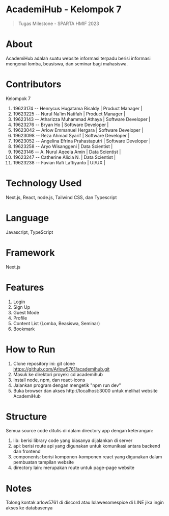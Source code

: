 # AcademiHub - Kelompok 7
> Tugas Milestone - SPARTA HMIF 2023

# About
  AcademiHub adalah suatu website informasi terpadu berisi informasi mengenai lomba, beasiswa, dan seminar bagi mahasiswa. 

# Contributors 
  Kelompok 7
  1. 19623174 -- Henrycus Hugatama Risaldy      | Product Manager |
  2. 19623225 -- Nurul Na'im Natifah            | Product Manager |
  3. 19623143 -- Atharizza Muhammad Athaya      | Software Developer |
  4. 19623276 -- Bryan Ho                       | Software Developer |
  5. 19623042 -- Arlow Emmanuel Hergara         | Software Developer |
  6. 19623098 -- Reza Ahmad Syarif              | Software Developer |
  7. 19623052 -- Angelina Efrina Prahastaputri  | Software Developer |
  8. 19623258 -- Aryo Wisanggeni                | Data Scientist |
  9. 19623146 -- A. Nurul Aqeela Amin           | Data Scientist |
  10. 19623247 -- Catherine Alicia N.           | Data Scientist |
  11. 19623238 -- Favian Rafi Laftiyanto        | UI/UX |

# Technology Used
  Next.js, React, node.js, Tailwind CSS, dan Typescript

# Language
  Javascript, TypeScript

# Framework
  Next.js

# Features
  1. Login
  2. Sign Up
  3. Guest Mode
  4. Profile
  5. Content List (Lomba, Beasiswa, Seminar)
  6. Bookmark

# How to Run
  1. Clone repository ini: git clone https://github.com/Arlow5761/academihub.git
  2. Masuk ke direktori proyek: cd academihub
  3. Install node, npm, dan react-icons
  4. Jalankan program dengan mengetik "npm run dev"
  5. Buka browser dan akses http://localhost:3000 untuk melihat website AcademiHub

# Structure
  Semua source code ditulis di dalam directory app dengan keterangan:
  1. lib: berisi library code yang biasanya dijalankan di server
  2. api: berisi route api yang digunakan untuk komunikasi antara backend dan frontend
  3. components: berisi komponen-komponen react yang digunakan dalam pembuatan tampilan website
  4. directory lain: merupakan route untuk page-page website

# Notes
  Tolong kontak arlow5761 di discord atau lolawesomespice di LINE jika ingin akses ke databasenya